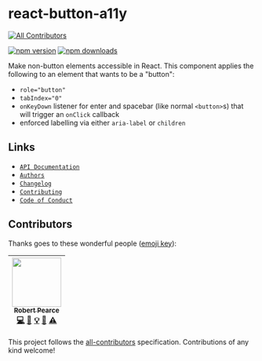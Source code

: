 # react-button-a11y
[![All Contributors](https://img.shields.io/badge/all_contributors-1-orange.svg?style=flat-square)](#contributors)

[![npm version](https://img.shields.io/npm/v/react-button-a11y.svg)](https://www.npmjs.com/package/react-button-a11y) [![npm downloads](https://img.shields.io/npm/dt/react-button-a11y.svg)](https://www.npmjs.com/package/react-button-a11y)

Make non-button elements accessible in React. This component applies the
following to an element that wants to be a "button":
  * `role="button"`
  * `tabIndex="0"`
  * `onKeyDown` listener for enter and spacebar (like normal `<button>`s) that
    will trigger an `onClick` callback
  * enforced labelling via either `aria-label` or `children`

## Links
* [`API Documentation`](./API.md)
* [`Authors`](./AUTHORS.md)
* [`Changelog`](./CHANGELOG.md)
* [`Contributing`](./CONTRIBUTING.md)
* [`Code of Conduct`](./CODE_OF_CONDUCT.md)

## Contributors

Thanks goes to these wonderful people ([emoji key](https://github.com/kentcdodds/all-contributors#emoji-key)):

<!-- ALL-CONTRIBUTORS-LIST:START - Do not remove or modify this section -->
<!-- prettier-ignore -->
| [<img src="https://avatars2.githubusercontent.com/u/592876?v=4" width="100px;"/><br /><sub><b>Robert Pearce</b></sub>](https://robertwpearce.com)<br />[💻](https://github.com/rpearce/react-button-a11y/commits?author=rpearce "Code") [📖](https://github.com/rpearce/react-button-a11y/commits?author=rpearce "Documentation") [💡](#example-rpearce "Examples") [🤔](#ideas-rpearce "Ideas, Planning, & Feedback") [⚠️](https://github.com/rpearce/react-button-a11y/commits?author=rpearce "Tests") |
| :---: |
<!-- ALL-CONTRIBUTORS-LIST:END -->

This project follows the [all-contributors](https://github.com/kentcdodds/all-contributors) specification. Contributions of any kind welcome!
